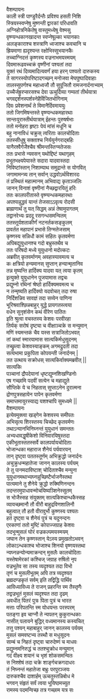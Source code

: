 वैशम्पायनः  
काली स्त्री पाण्डुरैर्दन्तैः प्रविश्य हसती निशि  
स्त्रियस्स्वप्नेषु मुष्णन्ती द्वारकां परिधावति  
अग्निहोत्रनिकेतेषु वास्तुमध्येषु वेश्मसु  
वृष्ण्यन्धकानखादन्त स्वप्नेषूल्का भयानकाः  
अलङ्काराश्च शस्त्राणि ध्वजाश्च कवचानि च  
ह्रियमाणा ह्यदृश्यन्त रक्षोभिस्सुभयानकैः  
तच्चाग्निदत्तं कृष्णस्य वज्रनाभमयस्मयम्  
दिवमारूढवच्चक्रं वृष्णीनां पश्यतां तदा  
युक्तं रथं दिव्यमादित्यवर्णं हया हरन् पश्यतो दारुकस्य  
ते सागरस्योपरिष्टादगच्छन् मनोजवा मेघपुष्पादिवाहाः  
तालस्सुपर्णश्च महाध्वजौ तौ सुपूजितौ रामजनार्दनाभ्याम्  
उच्चैर्जह्रुरप्सरसश्च देवा ऊचुर्दिव्या गम्यतां तीर्थयात्रा  
भगवद्दर्शनस्पर्शस्नेहैर्विजितभोगिनाम्  
दिवः प्रवेशनार्थं ते विमानैर्दिवमाययुः  
ततो जिगमिषन्तस्ते वृष्ण्यन्धकमहारथाः  
सान्तःपुरास्तीर्थयात्राम् ईहन्तः पुरुषर्षभाः  
ततो मनोहरा हृष्टाः पेयं मांसं मधूनि च  
बहु नानाविधं चक्रुस् त्वरिताः कालचोदिताः  
ततस्सीधुषु सक्ताश्च निर्ययुर्नगराद्बहिः  
यानैरश्वैर्गजैश्चैव श्रीमन्तस्तिग्मतेजसः  
ततः प्रभासे न्यवसन् यथोद्दिष्टं यथागृहम्  
प्रभूतभक्ष्यपेयास्ते सदारा यादवास्तदा  
निविष्टांस्तान् निशाम्याथ समुद्रान्ते स योगवित्  
जगामामन्त्र्य तान् सर्वान् उद्धवोऽर्थविशारदः  
तं प्रस्थितं महात्मानम् अभिवाद्य कृताञ्जलिः  
जानन् विनाशं वृष्णीनां नैच्छद्वारयितुं हरिः  
ततः कालपरीतास्ते वृष्ण्यन्धकमहारथाः  
अपश्यन्नुद्धवं यान्तं तेजसाऽऽवृत्य रोदसी  
ब्राह्मणार्थं तु यत् सिद्धम् अन्नं तेषामुपागतम्  
तद्वानरेभ्यः प्रददू रसगन्धसमन्वितम्  
ततस्तूर्यशताकीर्णं नटनर्तकसङ्कुलम्  
प्रावर्तत महापानं प्रभासे तिग्मतेजसाम्  
कृष्णस्य सन्निधौ कामं सहितः कृतवर्मणा  
अपिबद्युयुधानश्च गदो बभ्रुस्तथैव च  
ततः परिषदो मध्ये युयुधानो मदोत्कटः  
अब्रवीत् कृतवर्माणम् अवहास्यावमत्य च  
कः क्षत्रियो हन्यमानस् सुप्तान् हन्यान्मृतानिव  
तन्न मृष्यन्ति हार्दिक्य यादवा यत् त्वया कृतम्  
इत्युक्ते युयुधानेन पूजयामास तद्वचः  
प्रद्युम्नो रथिनां श्रेष्ठो हार्दिक्यमवमत्य च  
न तन्मृष्यति हार्दिक्यो यदवोचत् तदा रुषा  
निर्दिशन्निव सावज्ञं तदा सव्येन पाणिना  
भूरिश्रवाश्छिन्नबाहुर् युद्धे प्रायगतस्त्वया  
वधेन सुनृशंसेन कथं वीरेण पातितः  
इति श्रुत्वा वचस्तस्य केशवः परवीरहा  
तिर्यक् सरोषं दृष्ट्या च वीक्षाञ्चक्रे स मन्युमान्  
मणिं स्यमन्तकं चैव यस्स सत्राजितोऽभवत्  
तां कथां स्मारयामास सात्यकिर्मधुसूदनम्  
तच्छ्रुत्वा केशवस्याङ्कम् अगमद्रुदती तदा  
सत्यभामा प्रकुपिता कोपयन्ती जनार्दनम् |  
तत उत्थाय सक्रोधस् सात्यकिर्वाक्यमब्रवीत् ||  
सात्यकिः  
पञ्चानां द्रौपदेयानां धृष्टद्युम्नशिखण्डिनोः  
एष गच्छामि पदवीं सत्येन च महाद्युते  
सौप्तिके ये च निहतास् सुप्ताऽनेन दुरात्मना  
द्रोणपुत्रसहायेन पापेन कृतवर्मणा  
समाप्तमायुरस्याद्य यशश्चापि सुमध्यमे ||  
वैशम्पायनः   
इत्येवमुक्त्वा खड्गेन केशवस्य समीपतः  
अभिसृत्य शिरस्तस्य चिच्छेद कृतवर्मणः  
तथाऽन्यानभिनिघ्नन्तं युयुधानं समन्ततः  
अभ्यधावद्धृषीकेशो विनिवारयिषुस्तदा  
एकीभूतास्ततस्सर्वे कालपर्यायचोदिताः  
भोजान्धका महाराज शैनेयं पर्यवारयन्  
तान् दृष्ट्वा पततस्तूर्णम् अभिक्रुद्धो जनार्दनः  
अचुक्रुधन्महातेजा जानन् कालस्य पर्ययम्  
ते तु पानमदाविष्टाश् चोदिताश्चैव मन्युना  
युयुधानमथाभ्यघ्नन्नुच्छिष्टैर्भाजनैस्तथा  
पात्यमाने तु शैनेये क्रुद्धो रुक्मिणिनन्दनः  
तदन्तरमुपाधावन्मोचयिष्यञ्शिनेस्सुतम्  
स भोजैस्सह संयुक्तम् सात्यकिश्चान्धकैस्सह  
व्यायच्छमानौ तौ वीरौ बाहुद्रविणशालिनौ  
बहुत्वात् तौ हतौ वीरावुभौ कुष्णस्य पश्यतः  
हतं दृष्ट्वा च शैनेयं पुत्रं च यदुनन्दनः  
एरकाणां ततो मुष्टिं कोपाज्जग्राह केशवः  
तदभून्मुसलं घोरं वज्रकल्पमयस्मयम्  
जघान तेन कृष्णस्तान् येऽस्य प्रमुखतोऽभवन्  
लोकाऽन्धकाश्च भोजाश्च शिनयो वृष्णयस्तथा  
न्यघ्नन्नन्योन्यमाक्रन्दन् मुसलैः कालचोदिताः  
यस्तेषामेरकां कश्चिज् जग्राह रुषितो नृप  
वज्रभूतेव सा तस्य व्यदृश्यत तदा विभो  
तृणं च मुसलीभूतम् अपि तत्र व्यदृश्यत  
ब्रह्मदण्डकृतं सर्वम् इति तद्विद्धि पार्थिव  
आविध्याविध्य ते राजन् प्रहरन्ति स्म तैस्तृणैः  
तद्वज्रभूतं मुसलं व्यदृश्यत तदा दृढम्  
अवधीत् पितरं पुत्रः पिता पुत्रं च भारत  
मत्ताः परिपतन्ति स्म योधयन्तः परस्परम्  
पतङ्गा इव चाग्नौ ते न्यपतन् कुकुरान्धकाः  
नासीत् पलायने बुद्धिर् वध्यमानस्य कस्यचित्  
तत्तु पश्यन् महाबाहुर् जानन् कालस्य पर्ययम्  
मुसलं समवष्टभ्य तस्थौ स मधुसूदनः  
साम्बं च निहतं दृष्ट्वा चारुदेष्णं च माधवः  
प्रद्युम्नमनिरुद्धं च ततश्चुक्रोध मन्युमान्  
गदं वीक्ष्य शयानं च भृशं शोकसमन्वितः  
स निश्शेषं तदा चक्रे शार्ङ्गचक्रगदाधरः  
तं निघ्नन्तं महातेजा बभ्रुः परपुरञ्जयः  
दारुकश्चैव दाशार्हम् ऊचतुस्तन्निबोध मे  
भगवन् संहृतं सर्वं त्वया भूयिष्ठमच्युत  
रामस्य पदमन्विच्छ तत्र गच्छाम यत्र सः   
